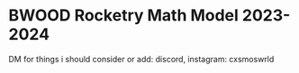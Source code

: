 # BWOOD Rocketry Math Model 2023-2024
DM for things i should consider or add:
discord, instagram: cxsmoswrld




